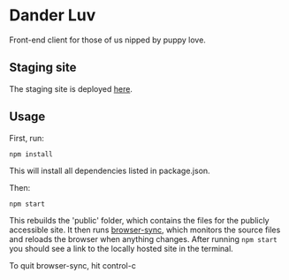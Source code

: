 # Dander Luv

Front-end client for those of us nipped by puppy love.

## Staging site
The staging site is deployed [here](https://dander.firebaseapp.com/).

## Usage
First, run:

```npm install```

This will install all dependencies listed in package.json.

Then:

```npm start```

This rebuilds the 'public' folder, which contains the files for the publicly accessible site. It then runs [browser-sync](https://www.npmjs.com/package/browser-sync), which monitors the source files and reloads the browser when anything changes. After running ```npm start``` you should see a link to the locally hosted site in the terminal.

To quit browser-sync, hit control-c
